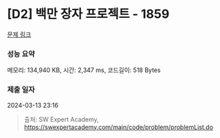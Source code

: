 # [D2] 백만 장자 프로젝트 - 1859 

[문제 링크](https://swexpertacademy.com/main/code/problem/problemDetail.do?contestProbId=AV5LrsUaDxcDFAXc) 

### 성능 요약

메모리: 134,940 KB, 시간: 2,347 ms, 코드길이: 518 Bytes

### 제출 일자

2024-03-13 23:16



> 출처: SW Expert Academy, https://swexpertacademy.com/main/code/problem/problemList.do